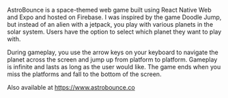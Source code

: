 AstroBounce is a space-themed web game built using React Native Web and Expo and hosted on Firebase. I was inspired by the game Doodle Jump, but instead of an alien with a jetpack, you play with various planets in the solar system. Users have the option to select  which planet they want to play with.

During gameplay, you use the arrow keys on your keyboard to navigate the planet across the screen and jump up from platform to platform. Gameplay is infinite and lasts as long as the user would like. The game ends when you miss the platforms and fall to the bottom of the screen.

Also available at https://www.astrobounce.co
